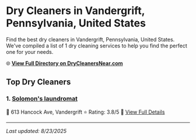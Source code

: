 # Dry Cleaners in Vandergrift, Pennsylvania, United States

Find the best dry cleaners in Vandergrift, Pennsylvania, United States. We've compiled a list of 1 dry cleaning services to help you find the perfect one for your needs.

🌐 **[View Full Directory on DryCleanersNear.com](https://drycleanersnear.com/city/US/Pennsylvania/Vandergrift)**

## Top Dry Cleaners

### 1. [Solomon's laundromat](https://drycleanersnear.com/dryCleaner/686735c9bb1702f4ee39b33b/solomon-s-laundromat)
📍 613 Hancock Ave, Vandergrift
⭐ Rating: 3.8/5
🔗 [View Full Details](https://drycleanersnear.com/dryCleaner/686735c9bb1702f4ee39b33b/solomon-s-laundromat)


---

*Last updated: 8/23/2025*
